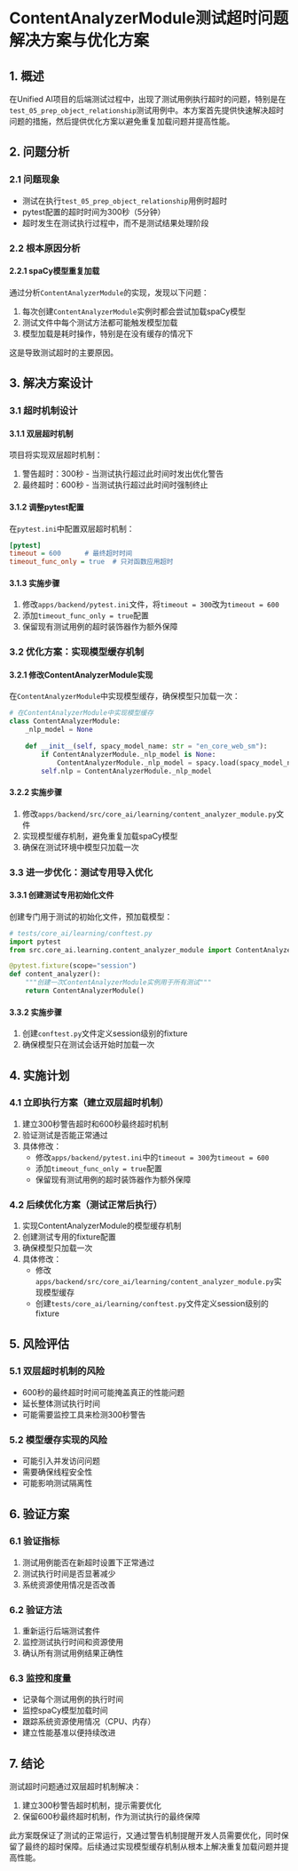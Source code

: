 # ContentAnalyzerModule测试超时问题解决方案与优化方案

## 1. 概述

在Unified AI项目的后端测试过程中，出现了测试用例执行超时的问题，特别是在`test_05_prep_object_relationship`测试用例中。本方案首先提供快速解决超时问题的措施，然后提供优化方案以避免重复加载问题并提高性能。

## 2. 问题分析

### 2.1 问题现象
- 测试在执行`test_05_prep_object_relationship`用例时超时
- pytest配置的超时时间为300秒（5分钟）
- 超时发生在测试执行过程中，而不是测试结果处理阶段

### 2.2 根本原因分析

#### 2.2.1 spaCy模型重复加载
通过分析`ContentAnalyzerModule`的实现，发现以下问题：
1. 每次创建`ContentAnalyzerModule`实例时都会尝试加载spaCy模型
2. 测试文件中每个测试方法都可能触发模型加载
3. 模型加载是耗时操作，特别是在没有缓存的情况下

这是导致测试超时的主要原因。

## 3. 解决方案设计

### 3.1 超时机制设计

#### 3.1.1 双层超时机制
项目将实现双层超时机制：
1. 警告超时：300秒 - 当测试执行超过此时间时发出优化警告
2. 最终超时：600秒 - 当测试执行超过此时间时强制终止

#### 3.1.2 调整pytest配置
在`pytest.ini`中配置双层超时机制：
```ini
[pytest]
timeout = 600      # 最终超时时间
timeout_func_only = true  # 只对函数应用超时
```

#### 3.1.3 实施步骤
1. 修改`apps/backend/pytest.ini`文件，将`timeout = 300`改为`timeout = 600`
2. 添加`timeout_func_only = true`配置
3. 保留现有测试用例的超时装饰器作为额外保障

### 3.2 优化方案：实现模型缓存机制

#### 3.2.1 修改ContentAnalyzerModule实现
在`ContentAnalyzerModule`中实现模型缓存，确保模型只加载一次：
```python
# 在ContentAnalyzerModule中实现模型缓存
class ContentAnalyzerModule:
    _nlp_model = None
    
    def __init__(self, spacy_model_name: str = "en_core_web_sm"):
        if ContentAnalyzerModule._nlp_model is None:
            ContentAnalyzerModule._nlp_model = spacy.load(spacy_model_name)
        self.nlp = ContentAnalyzerModule._nlp_model
```

#### 3.2.2 实施步骤
1. 修改`apps/backend/src/core_ai/learning/content_analyzer_module.py`文件
2. 实现模型缓存机制，避免重复加载spaCy模型
3. 确保在测试环境中模型只加载一次

### 3.3 进一步优化：测试专用导入优化

#### 3.3.1 创建测试专用初始化文件
创建专门用于测试的初始化文件，预加载模型：
```python
# tests/core_ai/learning/conftest.py
import pytest
from src.core_ai.learning.content_analyzer_module import ContentAnalyzerModule

@pytest.fixture(scope="session")
def content_analyzer():
    """创建一次ContentAnalyzerModule实例用于所有测试"""
    return ContentAnalyzerModule()
```

#### 3.3.2 实施步骤
1. 创建`conftest.py`文件定义session级别的fixture
2. 确保模型只在测试会话开始时加载一次



## 4. 实施计划

### 4.1 立即执行方案（建立双层超时机制）
1. 建立300秒警告超时和600秒最终超时机制
2. 验证测试是否能正常通过
3. 具体修改：
   - 修改`apps/backend/pytest.ini`中的`timeout = 300`为`timeout = 600`
   - 添加`timeout_func_only = true`配置
   - 保留现有测试用例的超时装饰器作为额外保障

### 4.2 后续优化方案（测试正常后执行）
1. 实现ContentAnalyzerModule的模型缓存机制
2. 创建测试专用的fixture配置
3. 确保模型只加载一次
4. 具体修改：
   - 修改`apps/backend/src/core_ai/learning/content_analyzer_module.py`实现模型缓存
   - 创建`tests/core_ai/learning/conftest.py`文件定义session级别的fixture

## 5. 风险评估

### 5.1 双层超时机制的风险
- 600秒的最终超时时间可能掩盖真正的性能问题
- 延长整体测试执行时间
- 可能需要监控工具来检测300秒警告

### 5.2 模型缓存实现的风险
- 可能引入并发访问问题
- 需要确保线程安全性
- 可能影响测试隔离性

## 6. 验证方案

### 6.1 验证指标
1. 测试用例能否在新超时设置下正常通过
2. 测试执行时间是否显著减少
3. 系统资源使用情况是否改善

### 6.2 验证方法
1. 重新运行后端测试套件
2. 监控测试执行时间和资源使用
3. 确认所有测试用例结果正确性

### 6.3 监控和度量
- 记录每个测试用例的执行时间
- 监控spaCy模型加载时间
- 跟踪系统资源使用情况（CPU、内存）
- 建立性能基准以便持续改进

## 7. 结论

测试超时问题通过双层超时机制解决：
1. 建立300秒警告超时机制，提示需要优化
2. 保留600秒最终超时机制，作为测试执行的最终保障

此方案既保证了测试的正常运行，又通过警告机制提醒开发人员需要优化，同时保留了最终的超时保障。后续通过实现模型缓存机制从根本上解决重复加载问题并提高性能。